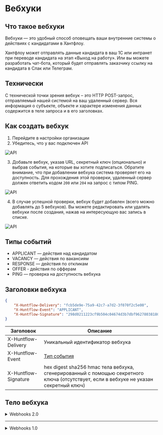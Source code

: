 # Вебхуки

## Что такое вебхуки
Вебхуки — это удобный способ оповещать ваши внутренние системы о действиях с кандидатами в Хантфлоу.

Хантфлоу может отправлять данные кандидата в ваш 1С или интранет при переводе кандидата на этап «Выход на работу». Или вы можете разработать чат-бота, который будет отправлять заказчику ссылку на кандидата в Слак или Телеграм.

## Технически
С технической точки зрения вебхук – это HTTP POST-запрос, отправляемый нашей системой на ваш удаленный сервер. Вся информация о субъекте, объекте и характере изменения данных содержится в теле запроса и в его заголовках.

## Как создать вебхук
1. Перейдите в настройки организации
2. Убедитесь, что у вас подключен API

![API](img/screenshot_01.png)

3. Добавьте вебхук, указав URL, секретный ключ (опционально) и выбрав события,
на которые вы хотите подписаться. Обратите внимание, что при добавлении вебхука
система проверяет его на доступность. Для прохождения этой проверки, удаленный
сервер должен ответить кодом `200` или `204` на запрос с типом PING.

![API](img/screenshot_02.png)

4. В случае успешной проверки, вебхук будет добавлен (всего можно добавлять до 5 вебхуков).
Вы можете редактировать или удалять вебхуки после создания, нажав на интересующую
вас запись в списке.

![API](img/screenshot_03.png)


<a name="event-types"></a>

## Типы событий
 - APPLICANT — действия над кандидатом
 - VACANCY — действия по вакансиям
 - RESPONSE — действия по откликам
 - OFFER - действия по офферам
 - PING — проверка на доступность вебхука


## Заголовки вебхука
 ```json
 {
     "X-Huntflow-Delivery": "fcb5de9e-75a9-42c7-a7d2-3f070f2c5e00",
     "X-Huntflow-Event": "APPLICANT",
     "X-Huntflow-Signature": "298d0211223cf9b504c04674d3b7dbf9627803818098fdf3cec6f50cabb15b76"
 }
 ```

 | Заголовок | Описание |
 | --------- | -------- |
 | X-Huntflow-Delivery | Уникальный идентификатор вебхука |
 | X-Huntflow-Event | [Тип события](#event-types) |
 | X-Huntflow-Signature | hex digest sha256 hmac тела вебхука, сгенерированный с помощью секретного ключа (отсутствует, если в вебхуке не указан секретный ключ) |


## Тело вебхука


<details>
<summary>Webhooks 2.0</summary>
 
Основное изменение данной версии заключается в том, что вебхуки приходят не только при возникновении событий, но и их изменении. Например, при создании встречи в календаре будет отправлен вебхук с информацией о встрече. Однако, если время в событии изменится, то в версии 1.0 событие об изменении не будет отправлено (в отличие от версии 2.0).
 
### Основные поля в теле вебхука

 - `changes` — Содержит список измененных полей и их предыдущие значения. На текущий момент функционал реализован для вебхуков типа `APPLICANT`. Внешняя система должна учитывать, что изменения могут приходить и по другим типам вебхуков.

 - `event` – Основная информация о событии. Подробно описана ниже для каждого типа вебхуков.

 - `meta` – Общая информация о вебхуке:

     - `account` – Объект с данными об организации

         - `id` (тип `number`) – идентификатор организации

         - `name` (тип `str`) – название организации

         - `nick` (тип `str`) – псевдоним организации

     - `author` – Объект с данными об авторе действия

         - `id` (тип `number`) – идентификатор автора

         - `email` (тип `str`) – почта автора

         - `name` (тип `str`) – имя автора

         - `meta` (тип `object`) – дополнительные данные автора

     - `event_type` (тип `str`) – тип события, вызвавший отправку вебхука

     - `retry` (тип `number`) – количество повторных попыток отправки вебхука. На данный момент всегда `0` (переотправка вебхуков не производится, но планируется к реализации).

     - `version` (тип `str`) – версия схемы вебхука (например, `2.0`)

     - `webhook_action` (тип `str`) – тип действия, вызвавшего вебхук (добавление – `ADD`, изменение – `EDIT`, удаление – `DELETE`). `EDIT`, на данный момент, используется только в вебхуках типа `APPLICANT`.
 
### Пример

Представим, что мы настроили вебхук на тип событий `APPLICANT`. 
Пользователь пишет комментарий по кандидату и в результате приходит вебхук:

```json
{
  "changes": {},
  "event": {
    "applicant_log": {
      "id": 860,
      "type": "COMMENT",
      "comment": "Хороший кандидат",
      ...      
    },
    "applicant": {
      ...
    }
  },
  "meta": {
    "event_type": "APPLICANT",    
    "version": "2.0",
    "retry": 0,
    "webhook_action": "ADD",
    ...
  }
}
``` 

Была создана новая сущность (запись по кандидату c идентификатором `860`), поэтому `webhook_action` равен `ADD`.

Теперь пользователь решил отредактировать комментарий, что вызовет следующий вебхук:

```json
{
  "changes": {
    "applicant_log": {
      "comment": {
        "from": "Хороший кандидат"
      }
    }
  },
  "event": {
    "applicant_log": {
      "id": 860,
      "type": "COMMENT",
      "comment": "Хороший кандидат, нужно звать на собеседование",
      ...
    },
    "applicant": {
      ...
    }
  },
  "meta": {
    "event_type": "APPLICANT",    
    "version": "2.0",
    "retry": 0,
    "webhook_action": "EDIT",
    ...
  }
}
```

Была изменена сущность (запись по кандидату c идентификатором `860`), поэтому `webhook_action` равен `EDIT`, а в `changes` описано какие поля изменились и их предыдущие значения.

Далее пользователь передумал и решил удалить свой комментарий, что вызовет следующий вебхук:

```json
{
  "changes": {},
  "event": {
    "applicant_log": {
      "id": 860,
      "type": "COMMENT",      
      "comment": "Хороший кандидат, нужно звать на собеседование",
      ...
    },
    "applicant": {
      ...
    }
  },
  "meta": {
    "event_type": "APPLICANT",    
    "version": "2.0",
    "retry": 0,
    "webhook_action": "DELETE",
    ...
  }
}
```

Сущность (комментарий по кандидату с идентификатором `860`) была удалена, поэтому `webhook_action` равен `DELETE`.
 
 
### Типы событий
  
<details>
 
<summary>APPLICANT</summary>
 
 ```json
 {
   "changes": {},
   "event": {
     "applicant": {
       "birthday": null,
       "company": null,
       "email": null,
       "first_name": "test_name",
       "last_name": "test",
       "middle_name": null,
       "money": null,
       "pd_agreement": null,
       "phone": null,
       "photo": null,
       "position": null,
       "questionary": "2021-10-05T10:49:22+03:00",
       "skype": null,
       "social": [
         {
           "id": 1,
           "social_type": "TELEGRAM",
           "value": "some_tg",
           "verification_date": null,
           "verified": false
         }
       ],
       "values": {
         "_reason": {
           "reason": "Замена",
           "reason_replacement": "sdG345"
         },
         "category": {
           "foreign": "2",
           "id": 3219,
           "meta": {
             "show": true
           },
           "name": "Руководитель"
         },
         "category_1": "sdgsg",
         "category_2": "sdgsdg",
         "category_3": "sdgsdg",
         "multi": [
           {
             "foreign": "3",
             "id": 3220,
             "meta": {
               "show": false
             },
             "name": "Специалист"
           },
           {
             "foreign": "4",
             "id": 3221,
             "meta": {
               "show": false
             },
             "name": "Рабочий персонал"
           }
         ],
         "multi_1": "dfgsd",
         "multi_2": "sdfgsdfg",
         "multi_3": "dsfgii"
       }
     },
     "applicant_log": {
       "calendar_event": {
         "all_day": false,
         "attendees": [
           {
             "contact_id": 1,
             "displayName": "tst_name",
             "email": "tst@example.com",
             "member": 13,
             "name": "tst_name",
             "order": 1,
             "resource": false,
             "responseStatus": "needsAction"
           }
         ],
         "created": "2021-10-05T06:00:21+03:00",
         "creator": {
           "displayName": null,
           "email": "tst@example.com",
           "self": true
         },
         "description": "fgd",
         "end": "2021-10-05T13:00:19+03:00",
         "etag": "1633413621888",
         "event_type": "interview",
         "foreign": "20211005T060021_HF_12_9_true",
         "id": 2,
         "interview_type": 45,
         "location": null,
         "name": "Интервью: test test_name – fdg",
         "recurrence": [],
         "reminders": [
           {
             "method": "popup",
             "minutes": 15
           }
         ],
         "start": "2021-10-05T12:00:19+03:00",
         "state": "SENT",
         "status": "confirmed",
         "timezone": "Europe/Moscow",
         "transparency": "busy"
       },
       "comment": null,
       "created": "2021-10-05T11:00:21+03:00",
       "employment_date": "2021-10-05",
       "files": [],
       "id": 37,
       "rejection_reason": null,
       "removed": null,
       "source": null,
       "status": null,
       "survey_answer_of_type_a": null,
       "type": "COMMENT",
       "vacancy": {
         "account_division": null,
         "account_region": null,
         "applicants_to_hire": 1,
         "company": "jkl",
         "created": "2021-10-05",
         "deadline": null,
         "fill_quotas": [
           {
             "applicants_to_hire": 1,
             "closed": null,
             "created": "2021-10-05 10:49:22",
             "deadline": null,
             "id": 9,
             "vacancy_request": null
           }
         ],
         "frame_id": 9,
         "hidden": false,
         "id": 9,
         "money": "325",
         "multiple": false,
         "parent": null,
         "position": "fdg",
         "priority": 0,
         "state": "OPEN",
         "values": {}
       },
       "vacancy_group_action": null
     }
   },
   "meta": {
     "account": {
       "id": 14,
       "name": "tst",
       "nick": "tsthr"
     },
     "author": {
       "email": "tst@example.com",
       "meta": {},
       "id": 13,
       "name": "tst_name"
     },
     "event_type": "APPLICANT",
     "payload_id": 8,
     "retry": 0,
     "version": "2.0",
     "webhook_action": "ADD"
   }
 }
 ```
 
 
 #### Кандидат (applicant)
 
| Имя | Тип | Описание |
| --- | -------- | --------- |
| id | number | Идентификатор кандидата |
| birthday | datetime | Дата рождения |
| company | number | Последняя компания, в которой работал кандидат |
| email|string|Электронная почта|
| first_name|string|Имя|
| last_name|string|Фамилия|
| middle_name|string|Отчество|
| money|string|Желаемая зарплата|
| pd_agreement|object|Соглашение об обработке персональных данных|
| phone|string|Контактный телефон|
| photo|object|Фотография кандидата|
| questionary|datetime|Дата заполнения\изменения дополнительной информации|
| skype|string|Ник в скайпе|
| social|object|Социальные сети кандидата|
| values|object|Дополнительные поля кандидата|
 
 #### Соглашение об обработке персональных данных (applicant.pd_agreement)
 
| Имя | Тип|Описание|
| --- | -------- | --------- |
| state|string|Согласие\несогласие кандидата|
| decision_date|datetime|Дата ответа|
 
 #### Фото (applicant.photo)
 
| Имя |Тип|Описание|
| --- | -------- | --------- |
|id|number|Идентификатор файла|
|content_type|string|MIME тип|
|name|string|Имя файла|
|url|string|Ссылка на фотографию кандидата|

 #### Социальные сети (applicant.social)
 
|Имя|Тип|Описание|
| --- | -------- | --------- |
|id|number|Идентификатор|
|social_type|string|Тип социальной сети|
|verification_date|datetime|Дата последней верификации|
|verified|bool|Аккаунт верифицирован (существует)|
 
 #### Лог кандидата (applicant_log)
 
|Имя|Тип|Описание|
| --- | -------- | --------- |
|id|number|Идентификатор лога|
|type|string|Тип лога|
|calendar_event|object|Встреча в календаре|
|comment|string|Комментарий|
|created|datetime|Дата создания лога|
|employment_date|date|Дата найма|
|files|list[objects]|Cписок файлов, прикрепленных к логу|
|status|object|Статус кандидата на вакансии|
|rejection_reason|object|Причина отказа|
|removed|datetime|Дата удаления записи|
|source|string|Источник кадидата|
|survey_answer_of_type_a|object|Форма оценки кандидата по вакансии|
|vacancy|object|Данные вакансии. см. вебхук VACANCY|
 
 #### Файл (applicant_log.files[file])
 
|Имя|Тип|Описание|
|--------|--------|--------|
|id|number|Идентификатор файла|
|content_type|string|MIME тип|
|name|string|Имя файла|
|url|string|Ссылка на файл кандидата|
 
 #### Форма оценки кандидата по вакансии (applicant_log.survey_answer_of_type_a)
 
 |Имя|Тип|Описание|
|--------|--------|--------|
|id|number|Идентификатор записи|
|respondent|object|Респондент|
|survey|object|Опрос|
|created|datetime|Дата создания опросника|
|upadted|datetime|Дата изменения опросника|
|values|object|Результаты опроса (имя поля - ответ)|
 
 #### Респондент (applicant_log.survey_answer_of_type_a.respondent)
 
 |Имя|Тип|Описание|
|--------|--------|--------|
|account_id|number|Идентификатор аккаунта|
|custom_id|number|name|
|string|Имя респондента|email|
|string|Почта респондента|
 
 #### Опрос (applicant_log.survey_answer_of_type_a.survey)
 
 |Имя|Тип|Описание|
|--------|--------|--------|
|id|number|Идентификатор опроса|
|name|string|Название формы опроса|
|type|string|Тип опроса (type_a \ type_r)|
|created|datetime|Дата создания опроса|
|updated|datetime|Дата изменения опроса|
|active|bool|Активен ли опрос|
 
 #### Причина отказа (applicant_log.rejection_reason)
 
 |Имя|Тип|Описание|
|--------|--------|--------|
|id|number|Идентификатор записи|
|name|string|Причина отказа|
 
 #### Статус (applicant_log.status)
 
 |Имя|Тип|Описание|
|--------|--------|--------|
|id|number|Идентификатор записи|
|name|string|Статус|
 
 #### Назначенная встреча в календаре (applicant_log.calendar_event)
 |Имя|Тип|Описание|
|--------|--------|--------|
|id|number|Идентификатор события|
|name|string|Название события|
|description|string|Описание события|
|status|string|Статус события|
|event_type|string|Тип события|
|start|datetime|Дата и время начала события|
|end|datetime|Дата и время окончания события|
|timezone|string|Название часового пояса события|
|attendees|list|Участники события|
|created|datetime|Дата и время создания события|
|creator.displayName|string|Имя создателя события|
|creator.email|string|Email создателя события|
|creator.self|boolean|Флаг указывающий на то, что вы создатель события|
|reminders|list|Список напоминаний|
|reminders.method|string|Способ напоминания|
|reminders.minutes|number|За сколько минут до начала события сработает напоминание|
|all_day|boolean|Флаг указывающий на то, что событие запланировано на весь день|
|foreign|string|Внешний уникальный идентификатор события|
|recurrence|list|Список повторений RFC 5545|
|etag|string|ETag события|
|location|string|Географическое местоположение события|
|transparency|string||
 
#### Участники встречи, назначенной в календаре (applicant_log.calendar_event.attendees) 
 
 |Имя|Тип|Описание|
|--------|--------|--------|
|displayName|string|Имя участника события|
|email|string|Email участника события|
|responseStatus|string|Статус участника события|
|contact_id|number|member|
|number|order|number|
|resource|bool||
 
<a name="action-types"></a>

##### Типы действий над кандидатом

| Тип | Описание |
| --- | -------- |
| ADD | Добавление кандидата в базу |
| VACANCY-ADD | Добавление кандидата на вакансию |
| STATUS | Изменение этапа подбора кандидата |
| COMMENT | Комментарий по кандидату |
| REMOVED | Кандидат удален |
| DOUBLE | Объединение дубликатов |
| AGREEMENT | Действие с согласием на хранение Персональных Данных |

<a name="event-status"></a>

##### Статусы событий календаря

| Тип | Описание |
| --- | -------- |
| confirmed | Подтверждение
| tentative | Предварительное подтверждение
| cancelled | Отказ
| needsAction | Без ответа

<a name="event-type"></a>

##### Типы событий календаря

| Тип | Описание |
| --- | -------- |
| interview | Интервью
| other | Другое

<a name="event-reminder-method"></a>

##### Способы напоминаний

| Тип | Описание |
| --- | -------- |
| popup | Всплывающее окно
| email | На адрес электронной почты

<a name="event-transparency"></a>

##### Типы доступности

| Тип | Описание |
| --- | -------- |
| busy | Занят
| free | Свободен


<a name="pd-agreement-state"></a>

##### Состояния согласия на хранение Персональных Данных

| Тип | Описание |
| --- | -------- |
| not_sent | запрос не отправлялся
| sent | запрос отправлен, но ответ не получен
| accepted | получено согласие на хранение
| declined | получен отказ на хранение

</details>

<details>
<summary>VACANCY</summary>
 
 ```json
{
    "changes": {},
    "event": {
        "vacancy": {
            "account_division": null,
            "account_region": null,
            "applicants_to_hire": 1,
            "body": null,
            "company": "jkl",
            "conditions": null,
            "created": "2021-10-05",
            "deadline": null,
            "fill_quotas": [
                {
                    "applicants_to_hire": 1,
                    "closed": null,
                    "created": "2021-10-05T10:49:22+03:00",
                    "deadline": null,
                    "id": 9,
                    "vacancy_request": null
                }
            ],
            "frame_id": 9,
            "hidden": false,
            "id": 9,
            "money": "325",
            "multiple": false,
            "parent": null,
            "position": "fdg",
            "priority": 0,
            "requirements": null,
            "state": "OPEN",
            "values": {}
        },
        "vacancy_log": {
            "created": "2021-10-05T10:49:22+03:00",
            "id": 27,
            "state": "JOIN"
        }
    },
    "meta": {
        "account": {
            "id": 14,
            "name": "tst",
            "nick": "tsthr"
        },
        "author": {
            "id": 13,
            "name": "tst_name",
            "email": "tst@example.com",
            "meta": {}
        },
        "event_type": "VACANCY",
        "retry": 0,
        "version": "2.0",
        "webhook_action": "ADD"
    }
}
 ```
 
 #### Лог вакансии (vacancy_log)
 
| Имя | Тип | Описание |
| --- | -------- | --------- |
| id | number | Идентификатор действия |
| created | datetime | Дата и время создания события |
| type | string | Тип действия |
  
 #### Вакансия (vacancy)
 
| Имя | Тип | Описание |
| --- | -------- | --------- |
| id | number | Идентификатор вакансии |
| position | string | Название вакансии (должности) |
| company | string | Отдел, подразделение (null, если подключены подразделения) |
| money | string | Зарплата |
| state | number | Статус вакансии |
| hidden | bool | Скрыта ли вакансия от коллег |
| priority | number | Приоритет вакансии (может быть или 0 (обычный), или 1 (высокий)) |
| deadline | date | Дата дедлайна по вакансии |
| account_division | object | Подразделение (если подразделения подключены) |
| account_region | object | Регион |
| body | string | Обязанности в формате HTML |
| requirements | string | Требования в формате HTML |
| conditions | string | Условия в формате HTML |
| created | datetime | Дата и время создания вакансии |
| values | object | Дополнительные поля вакансии |
| frame_id | number | Идентификатор текущего фрейма вакансии |
| fill_quotas | list | Список квот вакансии |
| applicants_to_hire | number | Количество кандидатов к найму |
 
  #### Подразделения (vacancy.account_division)
 
| Имя | Тип | Описание |
| --- | -------- | --------- |
| id | number | Идентификатор подразделения |
| name | string | Название подразделения |
 
   #### Регион (vacancy.account_region)
 
| Имя | Тип | Описание |
| --- | -------- | --------- |
| id | number | Идентификатор региона |
| name | string | Название региона |
   
  #### Квоты (vacancy.fill_quotas)
 
| Имя | Тип | Описание |
| --- | -------- | --------- |
| id | number | Идентификатор квоты |
| applicants_to_hire | number | Количество кандидатов к найму |
| created | datetime | Дата создания квоты |
| closed | datetime | Дата закрытия квоты |
| deadline | date | Дата дедлайна квоты |
| vacancy_request | number | Идентификатор запроса на создание вакансии |
 
 
   #### Типы действий по вакансиям 
 
| Тип  | Описание |
| ---  | --------- |
| CREATED  | Вакансия создана |
| OPEN  | Вакансия открыта / переоткрыта |
| CLOSED  | Вакансия закрыта |
| HOLD  | Работа по вакансии приостановлена |
| RESUME  | Работа по вакансии возобновлена (после приостановки) |
| EDIT  | Вакансия отредактирована |
| JOIN  | Пользователь присоединился к работе по вакансии (к событию будет добавлено поле user) |
| LEAVE  | Пользователь перестал работать по вакансии (к событию будет добавлено поле user) |
 </details>
 
 <details>
  <summary> VACANCY_REQUEST </summary>
  
  ```json
{
    "changes": {},
    "event": {
        "vacancy_request": {
            "account_vacancy_request": 16,
            "created": "2021-10-05T10:50:16+03:00",
            "id": 6,
            "position": "ret",
            "values": {
                "body": "<p>body</p>",
                "comment": "comment",
                "company": "test_company",
                "money": "3000000000",
                "position": "test_position",
                "requirements": "<p>test_requirements</p>"
            }
        },
        "vacancy_request_log": {
            "action": "CREATE",
            "created": "2021-10-05T10:50:16+03:00",
            "id": 6
        }
    },
    "meta": {
        "account": {
            "id": 14,
            "name": "tst",
            "nick": "tsthr"
        },
        "author": {
            "id": 13,
            "name": "tst_name"
        },
        "event_type": "VACANCY-REQUEST",
        "retry": 0,
        "version": "2.0",
        "webhook_action": "ADD"
    }
}
  ```
  
  #### Заявка на вакансию (vacancy_request)
  
|Имя|Тип|Описание|
|--------|--------|--------|
|id|number|Идентификатор заявки|
|position|string|Название вакансии|
|created|datetime|Дата создания заявки|
|account_vacancy_request|number||
|values|object|Поля заявки|
  
  #### Лог заявки на вакансию (vacancy_request_log)
  
  |Имя|Тип|Описание|
|--------|--------|--------|
|action|string|Действие|
|created|datetime|Дата создания лога|
|id|number|Идентификатор записи|
  
  </details>
 
  
 <details>
  <summary> RESPONSE </summary>
  
  ```json
{
    "changes": {},
    "event": {
        "applicant_external_response": {
            "created": "2021-10-05T11:37:30+03:00",
            "data": {
                "body": "lorem ipsum body for 23"
            },
            "foreign": "external-9-23",
            "id": 179,
            "resume": null,
            "state": null,
            "updated": "2018-12-20T23:00:00+03:00"
        },
        "vacancy_external": {
            "account_vacancy_external": {
                "account_source": {
                    "foreign": null,
                    "id": 361,
                    "name": "mocked",
                    "type": "user"
                },
                "auth_type": "NATIVE",
                "id": 73,
                "name": "Mocked Site"
            },
            "created": "2021-10-05T11:37:25+03:00",
            "data": "comment",
            "foreign": "1633415845",
            "id": 9,
            "state": "PUBLISHED",
            "vacancy": {
                "account_division": null,
                "account_region": null,
                "applicants_to_hire": 1,
                "company": "company",
                "created": "2021-10-05",
                "deadline": null,
                "fill_quotas": [
                    {
                        "applicants_to_hire": 1,
                        "closed": null,
                        "created": "2021-10-05 10:23:10",
                        "deadline": null,
                        "id": 6,
                        "vacancy_request": null
                    }
                ],
                "frame_id": 6,
                "hidden": false,
                "id": 6,
                "money": null,
                "multiple": false,
                "parent": null,
                "position": "test_position",
                "priority": 0,
                "state": "OPEN",
                "values": {}
            }
        }
    },
    "meta": {
        "account": {
            "id": 14,
            "name": "tst",
            "nick": "tsthr"
        },
        "event_type": "RESPONSE",
        "retry": 0,
        "version": "2.0",
        "webhook_action": "ADD"
    }
}
  ```
  
  #### Отклик на вакансию с внешнего карьерного сайта (applicant_external_response)
  
  |Имя|Тип|Описание|
|--------|--------|--------|
|id|number|Идентификатор отклика|
|foreign|string|Внешний идентификатор отклика|
|resume|object|Резюме кандидата|
|state|string|Состояние отклика|
|created|datetime|Дата создания отклика|
|updated|datetime|Дата обновления отклика|
  
  #### Вакансия на внешнем карьерном сайте (vacancy_external)
  
  |Имя|Тип|Описание|
|--------|--------|--------|
|id|number|Идентификатор внешней вакансии|
|foreign|string|Внешний идентификатор вакансии|
|data|string||
|account_vacancy_external|object||
|state|string|Состояние вакансии|
|vacancy|object|см. вебхук VACANCY|
  
  #### Настройки вакансии на внешнем сайте (vacancy_external.account_vacancy_external)
  
  |Имя|Тип|Описание|
|--------|--------|--------|
|auth_type|string|Тип авторизации|
|id|number|Идентификатор записи|
|name|string|Текстовое название|
|account_source|object|Описание источника|
  
  #### Источник на внешнем сайте (vacancy_external.account_vacancy_external.account_source)
  
  |Имя|Тип|Описание|
|--------|--------|--------|
|foreign|string|Внешний идентификатор источника|
|id|number|Идентификатор записи|
|name|string|Имя источника|
|type|tring|Тип источника (системный\пользовательский)|
  
  </details>
 
   
 <details>
  <summary> OFFER </summary>
  
  ```json
  {
      "changes": {},
      "event": {
          "applicant": {
              "birthday": null,
              "company": null,
              "email": null,
              "first_name": "test_first",
              "id": 10,
              "last_name": "test_last",
              "middle_name": "test_middle",
              "money": null,
              "pd_agreement": null,
              "phone": null,
              "photo": null,
              "position": null,
              "questionary": null,
              "skype": null,
              "social": [],
              "values": {}
          },
          "applicant_offer": {
              "account_applicant_offer_log": {
                  "id": 1,
                  "type": "ADD"
              },
              "applicant_offer_id": 12,
              "created": "2021-10-26T14:12:50+03:00",
              "id": 1,
              "values": {
                  "offer_text": "<p>new_offer</p>",
                  "position_name": "ghfgdh",
                  "whom_date": "26.10.2021",
                  "whom_name": "test_last test_first test_middle"
              }
          },
          "vacancy": {
              "account_division": null,
              "account_region": null,
              "applicants_to_hire": 1,
              "body": null,
              "company": null,
              "conditions": null,
              "created": "2021-10-26",
              "deadline": null,
              "fill_quotas": [
                  {
                      "applicants_to_hire": 1,
                      "closed": null,
                      "created": "2021-10-26 14:12:16",
                      "deadline": null,
                      "id": 4,
                      "vacancy_request": null
                  }
              ],
              "frame_id": 4,
              "hidden": false,
              "id": 4,
              "money": null,
              "multiple": false,
              "parent": null,
              "position": "test_posititon",
              "priority": 0,
              "requirements": null,
              "state": "OPEN",
              "values": {}
          }
      },
      "meta": {
          "account": {
              "id": 14,
              "name": "tst",
              "nick": "tsthr"
          },
          "author": {
              "email": "tst@example.com",
              "id": 13,
              "meta": {},
              "name": "tst_name"
          },
          "event_type": "OFFER",
          "retry": 0,
          "version": "2.0",
          "webhook_action": "ADD"
      }
  }

```
  
  #### Предложение(applicant_offer)
  
  |Имя|Тип|Описание|
|--------|--------|--------|
|account_applicant_offer_log|object|Лог предложения|
|applicant_offer_id|number|Идентификатор аккаунт предложения|
|created|datetime|Дата создания|
|id|number|Идентификатор предложения|
|values|object|Дополнительные поля предложения|
  
  #### Лог предложения о работе (applicant_offer.account_applicant_offer_log)
  
  |Имя|Тип|Описание|
 |--------|--------|--------|
 |id|number|Иденитфикатор лога|
 |type|string|Тип лога|
  
  </details>  
</details>

---

<details>
<summary>Webhooks 1.0</summary>

Данная версия вебхуков является устаревшей и ее поддержка закончится **1 июня 2022 года**.
Все новые вебхуки создаются с версией 2.0.
 
 ### Типы событий
<details>
<summary>APPLICANT</summary>

```json
{
    "event": {
        "id": 1,
        "type": "COMMENT",
        "applicant": {
                "id": 1,
                "first_name": "Иванов",
                "last_name": "Иван",
                "middle_name": "Иванович",
                "birthday": "1970-01-01",
                "photo": {
                    "id": 1307833,
                    "content_type": "image/png",
                    "name": "477233672.png",
                    "url": "https://store.huntflow.ru/uploads/named/4/8/5/485cc4914d214065784507b1275fc143.png/477233672.png?s=7hq2usgld1uqC9k5-AcwkA&e=1504005423"
                }
            },
        "vacancy": {
            "id": 1,
            "position": "Manufacturing Engineer",
            "company": "Tesla",
            "money": "$100k",
            "state": "OPEN",
            "hidden": false,
            "priority": 1,
            "deadline": null,
            "account_division": {
                "id": 1,
                "name": "name"
            },
            "account_region": {
                "id": 1,
                "name": "name"
            },
            "created": "2017-06-22T18:16:27+03:00"
        },
        "status": {
            "id": 3,
            "name": "Declined"
        },
        "rejection_reason": {
            "id": 4,
            "name": "Does not meet the qualifications"
        },
        "comment": null,
        "calendar_event": {
            "status": "confirmed",
            "attendees": [
                {
                    "displayName": "Zach Braff",
                    "responseStatus": "needsAction",
                    "email": "za@za.za"
                }
            ],
            "end": "2018-06-29T12:00:00+03:00",
            "event_type": "interview",
            "created": "2018-06-29T10:31:57+03:00",
            "description": "Ссылка на кандидата: http://127.0.0.1:8400/my/zazzaza#vacancy/48594/filter/workon/id/8224\n\n***\n\n",
            "creator": {"self": true, "displayName": "Zach Braff", "email": "za@za.za"},
            "reminders": [{"minutes": 15, "method": "popup"}],
            "all_day": false,
            "foreign": "20180629T103157_HF_8224_48594_true_165",
            "recurrence": [],
            "start": "2018-06-29T11:00:00+03:00",
            "etag": "1530258908289",
            "location": null,
            "transparency": "busy",
            "timezone": "Europe/Moscow",
            "name": "Интервью: Кораллов Михаил – Менеджер по продажам"
        },
        "created": "2017-08-22T18:16:27+03:00"
    },
    "agreement": {
        "state": "not_sent",
        "decision_date": null
    },
    "author": {
        "id": 4,
        "name": "Валентин Сергеев",
        "email": "sergeev@example.com"
    },
    "account": {
        "id": 6,
        "name": "San Carlos Recruitment"
    }
}
```

- a.b обозначает объект a с ключом b


|  Имя | Тип | Описание |
| --- | --- | -------- |
| event.id | number | Идентификатор действия |
| event.type | string | [Тип действия](#action-types) |
| event.applicant.id | number | Идентификатор кандидата |
| event.applicant.first_name | string | Имя кандидата |
| event.applicant.last_name | string | Фамилия кандидата |
| event.applicant.middle_name | string | Отчество кандидата |
| event.applicant.birthday | date | Дата рождения кандидата |
| event.applicant.photo.url | string | Ссылка на фотографию кандидата |
| event.vacancy.id | number | Идентификатор вакансии |
| event.vacancy.position | string | Название вакансии (должности) |
| event.vacancy.company | string | Отдел, подразделение (`null`, если подключены подразделения) |
| event.vacancy.money | string | Зарплата |
| event.vacancy.state | string | Статус вакансии |
| event.vacancy.hidden | bool | Скрыта ли вакансия от коллег |
| event.vacancy.priority | number | Приоритет вакансии (может быть или 0 (обычный), или 1 (высокий)) |
| event.vacancy.deadline | date | Дата дедлайна по вакансии |
| event.vacancy.account_division.id | number | Идентификатор подразделения (если подразделения подключены) |
| event.vacancy.account_division.name | string | Название подразделения (если подразделения подключены) |
| event.vacancy.account_region.id | number | Идентификатор региона (если регионы подключены) |
| event.vacancy.account_region.name | string | Название региона (если регионы подключены) |
| event.vacancy.created | datetime | Дата и время создания вакансии |
| event.status.id | number | Идентификатор этапа подбора |
| event.status.name | string | Название этапа подбора |
| event.rejection_reason.id | number | Идентификатор причины отказа |
| event.rejection_reason.name | string | Название причины отказа |
| event.comment | string | Текст комментария |
| event.calendar_event.id | number | Идентификатор события |
| event.calendar_event.name | string | Название события |
| event.calendar_event.description | string | Описание события |
| event.calendar_event.status | string | [Статус события](#event-status) |
| event.calendar_event.event_type | string | [Тип события](#event-type) |
| event.calendar_event.start | datetime | Дата и время начала события |
| event.calendar_event.end | datetime | Дата и время окончания события |
| event.calendar_event.timezone | string | Название часового пояса события |
| event.calendar_event.attendees | list | Участники события |
| event.calendar_event.attendees.displayName | string | Имя участника события |
| event.calendar_event.attendees.email | string | Email участника события |
| event.calendar_event.attendees.responseStatus | string | [Статус участника события](#event-status) |
| event.calendar_event.created | datetime | Дата и время создания события |
| event.calendar_event.creator.displayName | string | Имя создателя события |
| event.calendar_event.creator.email | string | Email создателя события |
| event.calendar_event.creator.self | boolean | Флаг указывающий на то, что вы создатель события |
| event.calendar_event.reminders | list | Список напоминаний |
| event.calendar_event.reminders.method | string | [Способ напоминания](#event-reminder-method) |
| event.calendar_event.reminders.minutes | number | За сколько минут до начала события сработает напоминание |
| event.calendar_event.all_day | boolean | Флаг указывающий на то, что событие запланировано на весь день |
| event.calendar_event.foreign | string | Внешний уникальный идентификатор события |
| event.calendar_event.recurrence | list | Список повторений [RFC 5545](https://tools.ietf.org/html/rfc5545) |
| event.calendar_event.etag | string | ETag события |
| event.calendar_event.location | string | Географическое местоположение события |
| event.calendar_event.transparency | string | [Доступность события](#event-transparency) |
| event.created | datetime	| Дата и время создания события |
| event.agreement.state | string | [Состояние согласия на хранение Персональных Данных](#pd-agreement-state). Возвращается, если включен модуль Персональных Данных |
| event.agreement.decision_date | datetime | Дата принятия решения по хранению Персональных Данных. Возвращается, если включен модуль Персональных Данных |
| author.id | number | Идентификатор автора действия |
| author.name | string | Имя автора действия |
| author.email | string | Email автора действия |
| account.id | number | Идентификатор организации |
| account.name | string | Название организации |

<a name="action-types"></a>

##### Типы действий над кандидатом

| Тип | Описание |
| --- | -------- |
| ADD | Добавление кандидата в базу |
| VACANCY-ADD | Добавление кандидата на вакансию |
| STATUS | Изменение этапа подбора кандидата |
| COMMENT | Комментарий по кандидату |
| REMOVED | Кандидат удален |
| DOUBLE | Объединение дубликатов |
| AGREEMENT | Действие с согласием на хранение Персональных Данных |

<a name="event-status"></a>

##### Статусы событий календаря

| Тип | Описание |
| --- | -------- |
| confirmed | Подтверждение
| tentative | Предварительное подтверждение
| cancelled | Отказ
| needsAction | Без ответа

<a name="event-type"></a>

##### Типы событий календаря

| Тип | Описание |
| --- | -------- |
| interview | Интервью
| other | Другое

<a name="event-reminder-method"></a>

##### Способы напоминаний

| Тип | Описание |
| --- | -------- |
| popup | Всплывающее окно
| email | На адрес электронной почты

<a name="event-transparency"></a>

##### Типы доступности

| Тип | Описание |
| --- | -------- |
| busy | Занят
| free | Свободен


<a name="pd-agreement-state"></a>

##### Состояния согласия на хранение Персональных Данных

| Тип | Описание |
| --- | -------- |
| not_sent | запрос не отправлялся
| sent | запрос отправлен, но ответ не получен
| accepted | получено согласие на хранение
| declined | получен отказ на хранение

</details>
 
<details>
<summary> VACANCY  </summary>

```json
{
    "event": {
        "vacancy": {
            "created": "2017-10-19",
            "money": null,
            "company": null,
            "priority": 0,
            "state": "OPEN",
            "deadline": null,
            "account_division": {
                "id": 1,
                "name": "name"
            },
            "account_region": {
                "id": 1,
                "name": "name"
            },
            "grade": {
                "foreign": "202301",
                "id": 7,
                "name": "1.2"
            },
            "position": "Разработчик интерфейсов",
            "body": "<p>Обязанности</p>",
            "requirements": "<p>Требования</p>",
            "conditions": "<p>Условия</p>",
            "hidden": false,
            "id": 28
        },
        "type": "EDIT",
        "id": 972,
        "created": "2018-01-11T09:54:15+03:00"
    },
    "account": {
          "id": 2,
          "name": "Хантфлоу"
    }
}
```

- a.b обозначает объект a с ключом b


|  Имя | Тип | Описание |
| --- | --- | -------- |
| event.id | number | Идентификатор действия |
| event.type | string | [Тип действия](#vacancy-action-types) |
| event.applicant.id | number | Идентификатор кандидата |
| event.applicant.first_name | string | Имя кандидата |
| event.applicant.last_name | string | Фамилия кандидата |
| event.applicant.middle_name | string | Отчество кандидата |
| event.applicant.birthday | date | Дата рождения кандидата |
| event.applicant.photo.url | string | Сссылка на фотографию кандидата |
| event.vacancy.id | number | Идентификатор вакансии |
| event.vacancy.position | string | Название вакансии (должности) |
| event.vacancy.company | string | Отдел, подразделение (`null`, если подключены подразделения) |
| event.vacancy.money | string | Зарплата |
| event.vacancy.state | string | Статус вакансии |
| event.vacancy.hidden | bool | Скрыта ли вакансия от коллег |
| event.vacancy.priority | number | Приоритет вакансии (может быть или 0 (обычный), или 1 (высокий)) |
| event.vacancy.deadline | date | Дата дедлайна по вакансии |
| event.vacancy.account_division.id | number | Идентификатор подразделения (если подразделения подключены) |
| event.vacancy.account_division.name | string | Название подразделения (если подразделения подключены) |
| event.vacancy.account_region.id | number | Идентификатор региона (если регионы подключены) |
| event.vacancy.account_region.name | string | Название региона (если регионы подключены) |
| event.vacancy.body | string | Обязанности в формате HTML |
| event.vacancy.requirements | string | Требования в формате HTML |
| event.vacancy.conditions | string | Условия в формате HTML |
| event.vacancy.grade | object | Пример внедренного дополнительного поля вакансии типа элемент справочника
| event.vacancy.grade.id | number | Идентификатор значения из справочника |
| event.vacancy.grade.name | string | Название значения из справочника |
| event.vacancy.grade.foreign | string | Идентификатор значения во внешней системе (может быть `null`) |
| event.vacancy.created | datetime | Дата и время создания вакансии |
| event.created | datetime	| Дата и время создания события |
| account.id | number | Идентификатор организации |
| account.name | string | Название организации |

<a name="vacancy-action-types"></a>

##### Типы действий по вакансиям

| Тип | Описание |
| --- | -------- |
| CREATED | Вакансия создана |
| OPEN | Вакансия открыта / переоткрыта |
| CLOSED | Вакансия закрыта |
| HOLD | Работа по вакансии приостановлена |
| RESUME | Работа по вакансии возобновлена (после приостановки) |
| EDIT | Вакансия отредактирована |
| JOIN | Пользователь присоединился к работе по вакансии (к событию будет добавлено поле `user`) |
| LEAVE | Пользователь перестал работать по вакансии (к событию будет добавлено поле `user`) |

</details>
<details>
<summary> RESPONSE  </summary>

```json
{
    "event": {
        "id": 723,
        "vacancy_external": {
            "id": 1,
            "vacancy": {
                "id": 3,
                "position": "Test vacancy"
            },
            "foreign": "1605530460",
            "data": "Test Vac",
            "state": "PUBLISHED",
            "account_vacancy_external": {
                "id": 34,
                "auth_type": "NATIVE",
                "name": "Mocked Site",
                "account_source": {
                    "id": 16,
                    "name": "Artstation",
                    "type": "system",
                    "foreign": "ARTSTATION"
                }
            },
            "created": "2020-11-16T15:41:00+03:00"
        },
        "foreign": "21",
        "data": {
            "id": "21",
            "first_name": "Валентин",
            "last_name": "Сергеев",
            "middle_name": "Сергеевич",
            "position": "Developer",
            "phone": "79001234521",
            "email": "sergeev@example.com",
            "created": "2018-12-20T18:00:00Z",
            "photo": "https://huntflow.ru/static/i/template/appl1.jpeg",
            "resumes": [
                {
                    "files": [
                        {
                            "name": "example.pdf",
                            "url": "https://huntflow.ru/static/i/template/appl1.jpeg"
                        }
                    ],
                    "data": {
                        "body": "lorem ipsum body for example"
                    }
                }
            ]
        },
        "state": "TAKEN",
        "created": "2020-11-17T13:41:29+03:00",
        "updated": "2018-12-20T18:00:00+03:00",
        "resume": null
    },
    "account": {
        "id": 5,
        "name": "Test organization"
    }
}
```

- a.b обозначает объект a с ключом b


|  Имя | Тип | Описание |
| --- | --- | -------- |
| event.id | number | Идентификатор отклика |
| event.vacancy_external | object | Данные внешней вакансии |
| event.vacancy_external.id | number | Идентификатор внешней вакансии |
| event.vacancy_external.vacancy | object | Информация о вакансии |
| event.vacancy_external.vacancy.id | number | Идентификатор вакансии |
| event.vacancy_external.vacancy.position | string | Название вакансии (должности) |
| event.vacancy_external.foreign | string | Внешний идентификатор внешней вакансии |
| event.vacancy_external.data | string | Данные о внешней вакансии |
| event.vacancy_external.state | string | Состояние внешней вакансии |
| event.vacancy_external.created | datetime | Дата и время создания внешней вакансии |
| event.vacancy_external.account_vacancy_external | object | Пример внешней организации, в которой размещена внешняя вакансия |
| event.vacancy_external.account_vacancy_external.id | number | Идентификатор внешней организации |
| event.vacancy_external.account_vacancy_external.auth_type | string | Тип авторизации |
| event.vacancy_external.account_vacancy_external.name | string | Имя сайта внешней организации |
| event.vacancy_external.account_vacancy_external.account_source | object | Данные об источнике резюме |
| event.vacancy_external.account_vacancy_external.account_source.id | number | Идентификатор источника резюме |
| event.vacancy_external.account_vacancy_external.account_source.name | string | Название источника резюме |
| event.vacancy_external.account_vacancy_external.account_source.type | string | Тип источника (user – созданный пользователем, system – системный источник) |
| event.vacancy_external.account_vacancy_external.account_source.foreign | string | Внешний идентификатор источника (используется только для системных источников) |
| event.data | object | Данные об откликнувшемся кандидате (специфично для каждого работного сайта). [Работа с резюме](https://github.com/huntflow/api/blob/5326e2a5d6c6e6f5bb302f52931af6253cbd9107/ru/externals.md) |
| event.foreign | string | Внешний идентификатор отклика |
| event.state | string | Состояние отклика |
| event.created | datetime | Дата и время создания отклика |
| event.updated | datetime | Дата и время последнего обновления отклика |
| event.resume | object | Резюме |
| account.id | number | Идентификатор организации |
| account.name | string | Название организации |


##### Состояния откликов

| Тип | Описание |
| --- | -------- |
| TAKEN | Отклик взят на вакансию |
| REJECTED | Отклик отклонен |
</details>
 
<details>
<summary> OFFER  </summary>

```json
{
  "event": {
    "id": 17,
    "applicant_offer": {
      "id": 10,
      "created": "2021-03-03 22:38:40",
      "account_applicant_offer": {
        "last_name": "Last",
        "first_name": "First",
        "middle_name": "qwe",
        "cv_from": 2653,
        "position_name": 8765,
        "account_division": 7982,
        "division": 10674,
        "schedule": 8762,
        "money": null,
        "money_partly": null,
        "grade": 8787,
        "contract": 1234,
        "probation": 4646,
        "address": 10673,
        "compensation": "<ul><li>compensation</li></ul>",
        "_relocation": {
          "relocation": "Нет",
          "relocation_bonus": null
        },
        "offer_date": "03.03.2021",
        "cost_center": 4665,
        "approval": [
          10527
        ],
        "approval_comment": null,
        "evaluate": 10526,
        "_guidelist": {
          "guidelist": "Нет",
          "replaced_name_decret": null,
          "surcharge": null,
          "func_manager": null,
          "project_name": null,
          "project_finish": null,
          "dms": null,
          "employment_date": null,
          "reg_date": null,
          "reg_time": null,
          "guidelist_comment": null,
          "reg_employee": null
        },
        "id": 14
      },
      "applicant": {
        "id": 1,
        "first_name": "Иванов",
        "last_name": "Иван",
        "middle_name": "Иванович",
        "birthday": "1970-01-01",
        "photo": {
          "id": 1307833,
          "content_type": "image/png",
          "name": "477233672.png",
          "url": "https://store.huntflow.ru/uploads/named/4/8/5/485cc4914d214065784507b1275fc143.png/477233672.png?s=7hq2usgld1uqC9k5-AcwkA&e=1504005423"
        }
      },
      "vacancy": {
        "created": "2017-10-19",
        "money": null,
        "company": null,
        "priority": 0,
        "state": "OPEN",
        "deadline": null,
        "account_division": {
          "id": 1,
          "name": "name"
        },
        "account_region": {
          "id": 1,
          "name": "name"
        },
        "grade": {
          "foreign": "202301",
          "id": 7,
          "name": "1.2"
        },
        "position": "Разработчик интерфейсов",
        "body": "<p>Обязанности</p>",
        "requirements": "<p>Требования</p>",
        "conditions": "<p>Условия</p>",
        "hidden": false,
        "id": 28
        }
    },
    "type": "EDIT",
    "created": "2021-03-03T22:39:22+03:00"
  },
  "account": {
    "id": 5,
    "name": "Test organization"
  },
  "author": {
    "id": 1,
    "name": "Test author",
    "email": "test@example.com",
    "meta": null
  }
}
```

- a.b обозначает объект a с ключом b


|  Имя | Тип | Описание |
| --- | --- | -------- |
| event.id | number | Идентификатор действия |
| event.type | string | [Тип действия](#offer-action-types) |
| event.applicant_offer.id | number | Идентификатор выставленного оффера |
| event.applicant_offer.account_applicant_offer | object | Тело оффера организации |
| event.applicant_offer.created | datetime | Дата и время выставления оффера |
| event.applicant.id | number | Идентификатор кандидата |
| event.applicant.first_name | string | Имя кандидата |
| event.applicant.last_name | string | Фамилия кандидата |
| event.applicant.middle_name | string | Отчество кандидата |
| event.applicant.birthday | date | Дата рождения кандидата |
| event.applicant.photo.url | string | Ссылка на фотографию кандидата |
| event.vacancy.id | number | Идентификатор вакансии |
| event.vacancy.position | string | Название вакансии (должности) |
| event.vacancy.company | string | Отдел, подразделение (`null`, если подключены подразделения) |
| event.vacancy.money | string | Зарплата |
| event.vacancy.state | string | Статус вакансии |
| event.vacancy.hidden | bool | Скрыта ли вакансия от коллег |
| event.vacancy.priority | number | Приоритет вакансии (может быть или 0 (обычный), или 1 (высокий)) |
| event.vacancy.deadline | date | Дата дедлайна по вакансии |
| event.vacancy.account_division.id | number | Идентификатор подразделения (если подразделения подключены) |
| event.vacancy.account_division.name | string | Название подразделения (если подразделения подключены) |
| event.vacancy.account_region.id | number | Идентификатор региона (если регионы подключены) |
| event.vacancy.account_region.name | string | Название региона (если регионы подключены) |
| event.vacancy.body | string | Обязанности в формате HTML |
| event.vacancy.requirements | string | Требования в формате HTML |
| event.vacancy.conditions | string | Условия в формате HTML |
| event.vacancy.grade | object | Пример внедренного дополнительного поля вакансии типа элемент справочника
| event.vacancy.grade.id | number | Идентификатор значения из справочника |
| event.vacancy.grade.name | string | Название значения из справочника |
| event.vacancy.grade.foreign | string | Идентификатор значения во внешней системе (может быть `null`) |
| event.vacancy.fill_quotas.id | number | Идентификатор квоты |
| event.vacancy.fill_quotas.applicants_to_hire | number | Количество кандидатов к найму |
| event.vacancy.fill_quotas.deadline | string | Дата и время дедлайна |
| event.vacancy.fill_quotas.vacancy_request | object | Идентификатор запроса на вакансию |
| event.vacancy.fill_quotas.created | string | Дата и время создания квоты |
| event.vacancy.fill_quotas.closed | string | Дата и время закрытия квоты |
| event.vacancy.frame_id | number | Идентификатор фрейма |
| event.vacancy.created | datetime | Дата и время создания вакансии |
| event.created | datetime	| Дата и время создания события |
| author.id | number | Идентификатор автора действия |
| author.name | string | Имя автора действия |
| author.email | string | Email автора действия |
| account.id | number | Идентификатор организации |
| account.name | string | Название организации |


<a name="offer-action-types"></a>

##### Тип действия с оффером

| Тип | Описание |
| --- | -------- |
| ADD | Оффер выставлен |
| EDIT | Оффер отредактирован |

 </details>
 </details>
 

